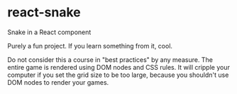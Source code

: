 # react-snake
Snake in a React component

Purely a fun project. If you learn something from it, cool.

Do not consider this a course in "best practices" by any measure. The entire
game is rendered using DOM nodes and CSS rules. It will cripple your
computer if you set the grid size to be too large, because you shouldn't
use DOM nodes to render your games.
